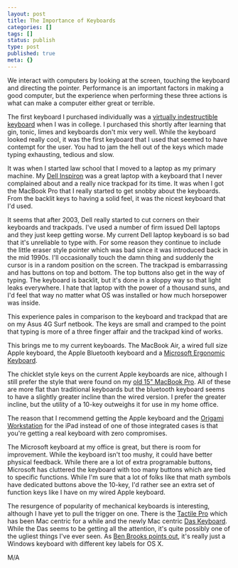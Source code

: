 ```yaml
---
layout: post
title: The Importance of Keyboards
categories: []
tags: []
status: publish
type: post
published: true
meta: {}
---
```

We interact with computers by looking at the screen, touching the keyboard and directing the pointer. Performance is an important factors in making a good computer, but the experience when performing these three actions is what can make a computer either great or terrible.


The first keyboard I purchased individually was a 
[virtually indestructible keyboard](http://www.amazon.com/Virtually-Indestructible-Key-Board-linux/dp/B00006B70R) when I was in college. I purchased this shortly after learning that gin, tonic, limes and keyboards don't mix very well. While the keyboard looked really cool, it was the first keyboard that I used that seemed to have contempt for the user. You had to jam the hell out of the keys which made typing exhausting, tedious and slow.


It was when I started law school that I moved to a laptop as my primary machine. My 
[Dell Inspiron](http://farm1.staticflickr.com/55/135435703_052129a55e.jpg) was a great laptop with a keyboard that I never complained about and a really nice trackpad for its time. It was when I got the MacBook Pro that I really started to get snobby about the keyboards. From the backlit keys to having a solid feel, it was the nicest keyboard that I'd used.


It seems that after 2003, Dell really started to cut corners on their keyboards and trackpads. I've used a number of firm issued Dell laptops and they just keep getting worse. My current Dell laptop keyboard is so bad that it's unreliable to type with. For some reason they continue to include the little eraser style pointer which was bad since it was introduced back in the mid 1990s. I'll occasionally touch the damn thing and suddenly the cursor is in a random position on the screen. The trackpad is embarrassing and has buttons on top and bottom. The top buttons also get in the way of typing. The keyboard is backlit, but it's done in a sloppy way so that light leaks everywhere. I hate that laptop with the power of a thousand suns, and I'd feel that way no matter what OS was installed or how much horsepower was inside.


This experience pales in comparison to the keyboard and trackpad that are on my Asus 4G Surf netbook. The keys are small and cramped to the point that typing is more of a three finger affair and the trackpad kind of works.


This brings me to my current keyboards. The MacBook Air, a wired full size Apple keyboard, the Apple Bluetooth keyboard and a 
[Microsoft Ergonomic Keyboard](http://www.amazon.com/Microsoft-Natural-Ergonomic-Keyboard-4000/dp/B000A6PPOK/ref=sr_1_1?ie=UTF8&qid=1334418198&sr=8-1).


The chicklet style keys on the current Apple keyboards are nice, although I still prefer the style that were found on my 
[old 15" MacBook Pro](http://farm1.staticflickr.com/45/135435683_f86866c835.jpg). All of these are more flat than traditional keyboards but the bluetooth keyboard seems to have a slightly greater incline than the wired version. I prefer the greater incline, but the utility of a 10-key outweighs it for use in my home office.


The reason that I recommend getting the Apple keyboard and the 
[Origami Workstation](http://store.apple.com/us/product/H6353) for the iPad instead of one of those integrated cases is that you're getting a 
real keyboard with zero compromises.


The Microsoft keyboard at my office is great, but there is room for improvement. While the keyboard isn't too mushy, it could have better physical feedback. While there are a lot of extra programable buttons, Microsoft has cluttered the keyboard with too many buttons which are tied to specific functions. While I'm sure that a lot of folks like that math symbols have dedicated buttons above the 10-key, I'd rather see an extra set of function keys like I have on my wired Apple keyboard.


The resurgence of popularity of mechanical keyboards is interesting, although I have yet to pull the trigger on one. There is the 
[Tactile Pro](http://matias.ca/tactilepro/) which has been Mac centric for a while and the newly Mac centric 
[Das Keyboard](http://www.daskeyboard.com/model-s-professional-for-mac/). While the Das seems to be getting all the attention, it's quite possibly one of the ugliest things I've ever seen. As 
[Ben Brooks points out](http://5by5.tv/bb/55), it's really just a Windows keyboard with different key labels for OS X.


M/A
